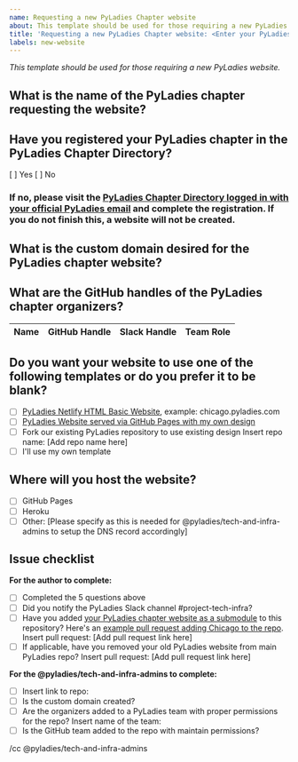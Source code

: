 ```yaml
---
name: Requesting a new PyLadies Chapter website
about: This template should be used for those requiring a new PyLadies website.
title: 'Requesting a new PyLadies Chapter website: <Enter your PyLadies Chapter name>'
labels: new-website
---
```


_This template should be used for those requiring a new PyLadies website._

## What is the name of the PyLadies chapter requesting the website?

## Have you registered your PyLadies chapter in the PyLadies Chapter Directory?

[ ] Yes
[ ] No

### If no, please visit the [PyLadies Chapter Directory logged in with your official PyLadies email](https://forms.gle/A4tUc2764FMn92Mu6) and complete the registration. If you do not finish this, a website will not be created.

## What is the custom domain desired for the PyLadies chapter website?

## What are the GitHub handles of the PyLadies chapter organizers?

Name | GitHub Handle | Slack Handle | Team Role 
| --| --| --| --| 

## Do you want your website to use one of the following templates or do you prefer it to be blank?

- [ ] [PyLadies Netlify HTML Basic Website](https://github.com/pyladies/netlify-website-template), example: chicago.pyladies.com
- [ ] [PyLadies Website served via GitHub Pages with my own design](https://github.com/pyladies/chapter-websites/issues/13#issuecomment-665090083)
- [ ] Fork our existing PyLadies repository to use existing design
       Insert repo name: [Add repo name here]
- [ ] I'll use my own template

## Where will you host the website?

- [ ] GitHub Pages
- [ ] Heroku
- [ ] Other: [Please specify as this is needed for @pyladies/tech-and-infra-admins to setup the DNS record accordingly]

## Issue checklist

**For the author to complete:**
- [ ] Completed the 5 questions above
- [ ] Did you notify the PyLadies Slack channel #project-tech-infra?
- [ ] Have you added [your PyLadies chapter website as a submodule](https://github.com/pyladies/chapter-websites#adding-your-website-to-a-submodule) to this repository? Here's an [example pull request adding Chicago to the repo](https://github.com/pyladies/chapter-websites/pull/2).
      Insert pull request: [Add pull request link here]
- [ ] If applicable, have you removed your old PyLadies website from main PyLadies repo? 
      Insert pull request: [Add pull request link here]

**For the @pyladies/tech-and-infra-admins to complete:**
- [ ] Insert link to repo:
- [ ] Is the custom domain created?
- [ ] Are the organizers added to a PyLadies team with proper permissions for the repo? Insert name of the team:
- [ ] Is the GitHub team added to the repo with maintain permissions?

/cc @pyladies/tech-and-infra-admins
